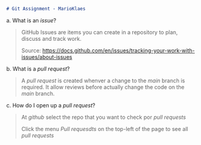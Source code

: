 ```markdown
# Git Assignment - MarioKlaes
```

a. What is an _issue_?

> GitHub Issues are items you can create in a repository to plan, discuss and track work.
> 
> Source: https://docs.github.com/en/issues/tracking-your-work-with-issues/about-issues

b. What is a _pull request_?

> A _pull request_ is created whenver a change to the _main_ branch is required. It allow reviews before actually change the code on the _main_ branch.

c. How do I open up a _pull request_?

> At _github_ select the repo that you want to check por _pull requests_
> 
> Click the menu _Pull requesdts_ on the top-left of the page to see all _pull requests_

